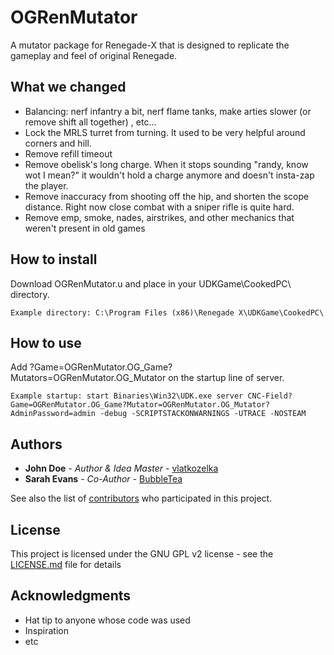 # OGRenMutator
A mutator package for Renegade-X that is designed to replicate the gameplay and feel of original Renegade.

## What we changed

* Balancing: nerf infantry a bit, nerf flame tanks, make arties slower (or remove shift all together) , etc...
* Lock the MRLS turret from turning. It used to be very helpful around corners and hill.
* Remove refill timeout
* Remove obelisk's long charge. When it stops sounding "randy, know wot I mean?" it wouldn't hold a charge anymore and doesn't insta-zap the player.
* Remove inaccuracy from shooting off the hip, and shorten the scope distance. Right now close combat with a sniper rifle is quite hard.
* Remove emp, smoke, nades, airstrikes, and other mechanics that weren't present in old games

## How to install

Download OGRenMutator.u and place in your UDKGame\CookedPC\ directory.
```
Example directory: C:\Program Files (x86)\Renegade X\UDKGame\CookedPC\
```

## How to use

Add ?Game=OGRenMutator.OG_Game?Mutators=OGRenMutator.OG_Mutator on the startup line of server.
```
Example startup: start Binaries\Win32\UDK.exe server CNC-Field?Game=OGRenMutator.OG_Game?Mutator=OGRenMutator.OG_Mutator?AdminPassword=admin -debug -SCRIPTSTACKONWARNINGS -UTRACE -NOSTEAM

```

## Authors

* **John Doe** - *Author & Idea Master* - [vlatkozelka](https://github.com/vlatkozelka)
* **Sarah Evans** - *Co-Author* - [BubbleTea](https://github.com/sevans045)

See also the list of [contributors](https://github.com/sevans045/OGRenMutator/contributors) who participated in this project.

## License

This project is licensed under the GNU GPL v2 license - see the [LICENSE.md](https://github.com/sevans045/OGRenMutator/blob/master/LICENSE) file for details

## Acknowledgments

* Hat tip to anyone whose code was used
* Inspiration
* etc

